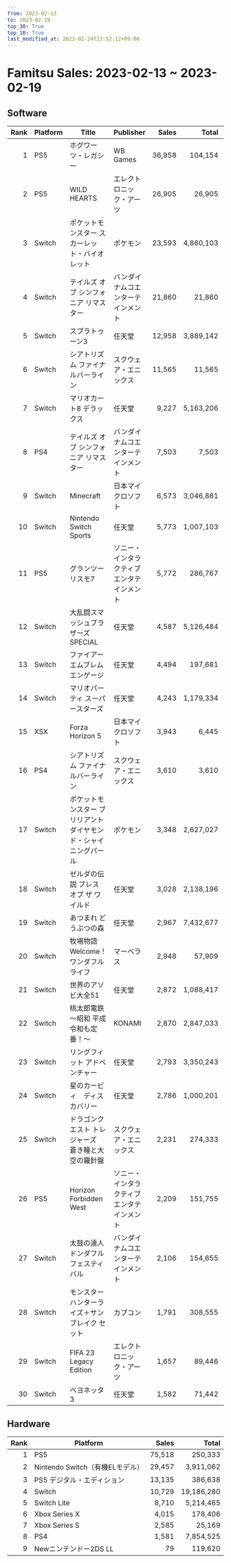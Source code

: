 ```yaml
---
from: 2023-02-13
to: 2023-02-19
top_30: True
top_10: True
last_modified_at: 2023-02-24T23:52:12+09:00
---
```

# Famitsu Sales: 2023-02-13 ~ 2023-02-19
## Software
| Rank | Platform | Title | Publisher | Sales | Total | Rate | New |
| -: | -- | -- | -- | -: | -: | -: | -- |
| 1 | PS5 | ホグワーツ・レガシー | WB Games | 36,958 | 104,154 | 20% |  |
| 2 | PS5 | WILD HEARTS | エレクトロニック・アーツ | 26,905 | 26,905 | 20% | **New** |
| 3 | Switch | ポケットモンスター スカーレット・バイオレット | ポケモン | 23,593 | 4,860,103 | 20% |  |
| 4 | Switch | テイルズ オブ シンフォニア リマスター | バンダイナムコエンターテインメント | 21,860 | 21,860 | 40% | **New** |
| 5 | Switch | スプラトゥーン3 | 任天堂 | 12,958 | 3,889,142 | 20% |  |
| 6 | Switch | シアトリズム ファイナルバーライン | スクウェア・エニックス | 11,565 | 11,565 | 60% | **New** |
| 7 | Switch | マリオカート8 デラックス | 任天堂 | 9,227 | 5,163,206 | 20% |  |
| 8 | PS4 | テイルズ オブ シンフォニア リマスター | バンダイナムコエンターテインメント | 7,503 | 7,503 | 60% | **New** |
| 9 | Switch | Minecraft | 日本マイクロソフト | 6,573 | 3,046,881 | 20% |  |
| 10 | Switch | Nintendo Switch Sports | 任天堂 | 5,773 | 1,007,103 | 20% |  |
| 11 | PS5 | グランツーリスモ7 | ソニー・インタラクティブエンタテインメント | 5,772 | 286,767 | 20% |  |
| 12 | Switch | 大乱闘スマッシュブラザーズ SPECIAL | 任天堂 | 4,587 | 5,126,484 | 20% |  |
| 13 | Switch | ファイアーエムブレム エンゲージ | 任天堂 | 4,494 | 197,681 | 20% |  |
| 14 | Switch | マリオパーティ スーパースターズ | 任天堂 | 4,243 | 1,179,334 | 20% |  |
| 15 | XSX | Forza Horizon 5 | 日本マイクロソフト | 3,943 | 6,445 | 20% |  |
| 16 | PS4 | シアトリズム ファイナルバーライン | スクウェア・エニックス | 3,610 | 3,610 | 60% | **New** |
| 17 | Switch | ポケットモンスター ブリリアントダイヤモンド・シャイニングパール | ポケモン | 3,348 | 2,627,027 | 20% |  |
| 18 | Switch | ゼルダの伝説 ブレス オブ ザ ワイルド | 任天堂 | 3,028 | 2,138,196 | 20% |  |
| 19 | Switch | あつまれ どうぶつの森 | 任天堂 | 2,967 | 7,432,677 | 20% |  |
| 20 | Switch | 牧場物語 Welcome！ ワンダフルライフ | マーベラス | 2,948 | 57,909 | 20% |  |
| 21 | Switch | 世界のアソビ大全51 | 任天堂 | 2,872 | 1,088,417 | 20% |  |
| 22 | Switch | 桃太郎電鉄 〜昭和 平成 令和も定番！〜 | KONAMI | 2,870 | 2,847,033 | 20% |  |
| 23 | Switch | リングフィット アドベンチャー | 任天堂 | 2,793 | 3,350,243 | 20% |  |
| 24 | Switch | 星のカービィ　ディスカバリー | 任天堂 | 2,786 | 1,000,201 | 20% |  |
| 25 | Switch | ドラゴンクエスト トレジャーズ　蒼き瞳と大空の羅針盤 | スクウェア・エニックス | 2,231 | 274,333 | 20% |  |
| 26 | PS5 | Horizon Forbidden West | ソニー・インタラクティブエンタテインメント | 2,209 | 151,755 | 20% |  |
| 27 | Switch | 太鼓の達人 ドンダフルフェスティバル | バンダイナムコエンターテインメント | 2,106 | 154,655 | 20% |  |
| 28 | Switch | モンスターハンターライズ＋サンブレイク セット | カプコン | 1,791 | 308,555 | 20% |  |
| 29 | Switch | FIFA 23 Legacy Edition | エレクトロニック・アーツ | 1,657 | 89,446 | 20% |  |
| 30 | Switch | ベヨネッタ3 | 任天堂 | 1,582 | 71,442 | 40% |  |

## Hardware
| Rank | Platform | Sales | Total |
| -: | -- | -: | -: |
| 1 | PS5 | 75,518 | 250,333 |
| 2 | Nintendo Switch（有機ELモデル） | 29,457 | 3,911,062 |
| 3 | PS5 デジタル・エディション | 13,135 | 386,638 |
| 4 | Switch | 10,729 | 19,186,280 |
| 5 | Switch Lite | 8,710 | 5,214,465 |
| 6 | Xbox Series X | 4,015 | 178,406 |
| 7 | Xbox Series S | 2,585 | 25,169 |
| 8 | PS4 | 1,581 | 7,854,525 |
| 9 | Newニンテンドー2DS LL | 79 | 119,620 |